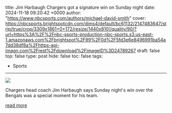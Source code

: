 title: Jim Harbaugh Chargers got a signature win on Sunday night
date: 2024-11-18 09:20:42 +0000
author: "https://www.nbcsports.com/authors/michael-david-smith"
cover: https://nbcsports.brightspotcdn.com/dims4/default/bc61132/2147483647/strip/true/crop/3309x1861+0+172/resize/1440x810!/quality/90/?url=https%3A%2F%2Fnbc-sports-production-nbc-sports.s3.us-east-1.amazonaws.com%2Fbrightspot%2F99%2F0d%2F5fd3e6e8496991ba54a7dd38df8a%2Fhttps-api-imagn.com%2Frest%2Fdownload%2FimageID%3D24789267
draft: false
top: false
type: post
hide: false
toc: false
tags:
  - Sports
---

![](https://nbcsports.brightspotcdn.com/dims4/default/bc61132/2147483647/strip/true/crop/3309x1861+0+172/resize/1440x810!/quality/90/?url=https%3A%2F%2Fnbc-sports-production-nbc-sports.s3.us-east-1.amazonaws.com%2Fbrightspot%2F99%2F0d%2F5fd3e6e8496991ba54a7dd38df8a%2Fhttps-api-imagn.com%2Frest%2Fdownload%2FimageID%3D24789267)

Chargers head coach Jim Harbaugh says Sunday night's win over the Bengals was a special moment for his team.

[read more](https://www.nbcsports.com/nfl/profootballtalk/rumor-mill/news/jim-harbaugh-chargers-got-a-signature-win-on-sunday-night)
